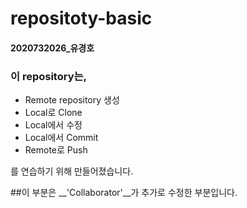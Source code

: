 # repositoty-basic  
#### __2020732026_유경호__
  
### 이 repository는,  
* Remote repository 생성
* Local로 Clone
* Local에서 수정
* Local에서 Commit
* Remote로 Push  

를 연습하기 위해 만들어졌습니다.

##이 부분은 __'Collaborator'__가 추가로 수정한 부분입니다.